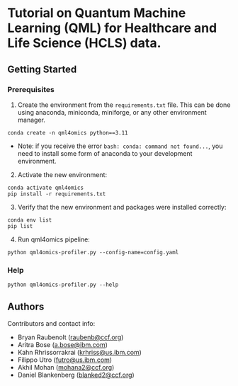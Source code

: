 # Tutorial on Quantum Machine Learning (QML) for Healthcare and Life Science (HCLS) data.

## Getting Started

### Prerequisites
1. Create the environment from the `requirements.txt` file.  This can be done using anaconda, miniconda, miniforge, or any other environment manager.
```
conda create -n qml4omics python==3.11

```
* Note: if you receive the error `bash: conda: command not found...`, you need to install some form of anaconda to your development environment.
2. Activate the new environment:
```
conda activate qml4omics
pip install -r requirements.txt
```
3. Verify that the new environment and packages were installed correctly:
```
conda env list
pip list
```
<!-- * Additional resources:
   * [Connect to computing cluster](http://ccc.pok.ibm.com:1313/gettingstarted/newusers/connecting/)
   * [Set up / install Anaconda on remote linux server](https://kengchichang.com/post/conda-linux/)
   * [Set up remote development environment using VSCode](https://code.visualstudio.com/docs/remote/ssh) -->

<a name="running_comical"></a>
<!-- ### Running qml4omics -->

<!-- [![Notebook Template][notebook]](#running_comical) -->

<!-- 1. Request resources from computing cluster:
```
jbsub -cores 2+1 -q x86_1h -mem 5g -interactive bash
```
OR
Submit your job without the interactive session (shown later).  -->

<!-- 2. Activate the new environment:
```
conda activate qml4omics
``` -->
4. Run qml4omics pipeline:
```
python qml4omics-profiler.py --config-name=config.yaml
```


### Help
```
python qml4omics-profiler.py --help
```

## Authors

Contributors and contact info:

* Bryan Raubenolt (raubenb@ccf.org)
* Aritra Bose (a.bose@ibm.com)
* Kahn Rhrissorrakrai (krhriss@us.ibm.com)
* Filippo Utro (futro@us.ibm.com)
* Akhil Mohan (mohana2@ccf.org)
* Daniel Blankenberg (blanked2@ccf.org)
